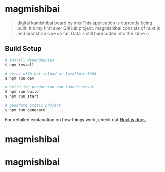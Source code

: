 # magmishibai

> digital kamishibai board by mkr
This application is currently being built. It's my first ever GitHub project.
magmishibai consists of nuxt.js and bootstrap-vue so far. Data is still hardcoded into the store :)

## Build Setup

```bash
# install dependencies
$ npm install

# serve with hot reload at localhost:3000
$ npm run dev

# build for production and launch server
$ npm run build
$ npm run start

# generate static project
$ npm run generate
```

For detailed explanation on how things work, check out [Nuxt.js docs](https://nuxtjs.org).
# magmishibai

# magmishibai
